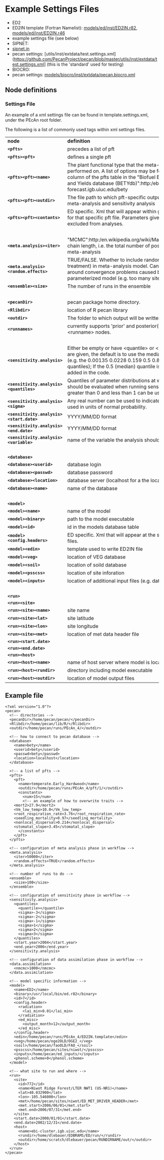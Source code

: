 # Example Settings Files

* ED2
 * ED2IN template (Fortran Namelist): [models/ed/inst/ED2IN.r82](https://github.com/PecanProject/pecan/blob/master/models/ed/inst/ED2IN.r82), [models/ed/inst/ED2IN.r46](https://github.com/PecanProject/pecan/blob/master/models/ed/inst/ED2IN.r46)
 * example settings file (see below)
* SIPNET: 
 * [sipnet.in](https://github.com/PecanProject/pecan/blob/master/models/sipnet/inst/sipnet.in)
 * pecan settings: [utils/inst/extdata/test.settings.xml](https://github.com/PecanProject/pecan/blob/master/utils/inst/extdata/test.settings.xml] (this is the 'standard' used for testing)
* BIOCRO: 
 * pecan settings: [models/biocro/inst/extdata/pecan.biocro.xml](https://github.com/PecanProject/pecan/blob/master/models/biocro/inst/extdata/pecan.biocro.xml)

## Node definitions

### Settings File
An example of a xml settings file can be found in template.settings.xml, under the PEcAn root folder.

The following is a list of commonly used tags within xml settings files.
<table>
  <tr>
    <td><strong>node</strong></td>
    <td> <strong>definition</strong></td>
  </tr>
  <tr>
    <td> <strong><code>&lt;pfts&gt;</code></strong> </td>
    <td> precedes a list of pft </td>
  </tr>
  <tr>
    <td> <strong><code>&lt;pfts&gt;&lt;pft&gt;</code></strong> </td>
    <td> defines a single pft </td>
  </tr>
  <tr>
    <td> <strong><code>&lt;pfts&gt;&lt;pft&gt;&lt;name&gt;</code></strong> </td>
    <td> The plant functional type that the meta-analysis will be performed on. A list of options may be found under the "name" column of the pfts table in the "Biofuel Ecophysioligical Traits and Yields database (BETYdb)":http:/ebi-forecast.igb.uiuc.edu/bety  </td>
  </tr>
  <tr>
    <td> <strong><code>&lt;pfts&gt;&lt;pft&gt;&lt;outdir&gt;</code></strong> </td>
    <td> The file path to which pft-specific output will be placed during meta-analysis and sensitivity analysis </td>
  </tr>
  <tr>
    <td> <strong><code>&lt;pfts&gt;&lt;pft&gt;&lt;contants&gt;</code></strong> </td>
    <td> ED specific. Xml that will appear within generated config files for that specific pft file. Parameters given a constant will be excluded from analyses.</td>
  </tr>
  <tr>
    <td>&nbsp;</td>
    <td></td>
  </tr>
  <tr>
    <td> <strong><code>&lt;meta.analysis&gt;&lt;iter&gt;</code></strong> </td>
    <td> "MCMC":http:/en.wikipedia.org/wiki/Markov_chain_Monte_Carlo  chain length, i.e. the total number of posterior samples in the meta-analysis</td>
  </tr>
  <tr>
    <td> <strong><code>&lt;meta.analysis&gt;&lt;random.effects&gt;</code></strong> </td>
    <td> TRUE/FALSE. Whether to include random effects (site, treatment) in meta-analysis model. Can be set to FALSE to work around convergence problems caused by  an over parameterized model (e.g. too many sites, not enough data)  </td>
  </tr>
  <tr>
    <td> <strong><code>&lt;ensemble&gt;&lt;size&gt;</code></strong> </td>
    <td> The number of runs in the ensemble</td>
  </tr>
  <tr>
    <td>&nbsp;</td>
    <td></td>
  </tr>
  <tr>
    <td><strong><code>&lt;pecanDir&gt;</code></strong></td>
    <td> pecan package home directory.</td>
  </tr>
  <tr>
    <td> <strong><code>&lt;Rlibdir&gt;</code></strong> </td>
    <td> location of R pecan library</td>
  </tr>
  <tr>
    <td> <strong><code>&lt;outdir&gt;</code></strong> </td>
    <td> The folder to which output will be written.</td>
  </tr>
  <tr>
    <td> <strong><code>&lt;runnames&gt;</code></strong></td>
    <td> currently supports  'prior' and posterior('post') runs listed in &lt;runname&gt; nodes.</td>
  </tr>
  <tr>
    <td>&nbsp;</td>
    <td></td>
  </tr>
  <tr>
    <td> <strong><code>&lt;sensitivity.analysis&gt;</code></strong> </td>
    <td> Either be empty or have &lt;quantile&gt; or &lt;sigma&gt; nodes. If neither are given, the default is to use the median +/- [1 2 3] x sigma (e.g. the  0.00135 0.0228 0.159 0.5 0.841 0.977 0.999 quantiles);  If the 0.5 (median) quantile is omitted, it will be added in the code. </td>
  </tr>
  <tr>
    <td> <strong><code>&lt;sensitivity.analysis&gt;&lt;quantiles&gt;</code></strong> </td>
    <td> Quantiles of parameter distributions at whic which model should be evaluated when running sensitivity analysis. Values greater than 0 and less than 1 can be used.   </td>
  </tr>
  <tr>
    <td> <strong><code>&lt;sensitivity.analysis&gt;&lt;sigma&gt;</code></strong> </td>
    <td> Any real number can be used to indicate the quantiles to be used in units of normal probability.  </td>
  </tr>
  <tr>
    <td> <strong><code>&lt;sensitivity.analysis&gt;&lt;start.date&gt;</code></strong> </td>
    <td> YYYY/MM/DD format</td>
  </tr>
  <tr>
    <td> <strong><code>&lt;sensitivity.analysis&gt;&lt;end.date&gt;</code></strong> </td>
    <td> YYYY/MM/DD format</td>
  </tr>
  <tr>
    <td> <strong><code>&lt;sensitivity.analysis&gt;&lt;variable&gt;</code></strong> </td>
    <td> name of the variable the analysis should be run for </td>
  </tr>
  <tr>
    <td>&nbsp;</td>
    <td></td>
  </tr>
  <tr>
    <td> <strong><code>&lt;database&gt;</code></strong> </td>
    <td> </td>
  </tr>
  <tr>
    <td> <strong><code>&lt;database&gt;&lt;userid&gt;</code></strong> </td>
    <td> database login </td>
  </tr>
  <tr>
    <td> <strong><code>&lt;database&gt;&lt;passwd&gt;</code></strong> </td>
    <td> database password </td>
  </tr>
  <tr>
    <td> <strong><code>&lt;database&gt;&lt;location&gt;</code></strong> </td>
    <td> database server (localhost for a the local machine)</td>
  </tr>
  <tr>
    <td> <strong><code>&lt;database&gt;&lt;name&gt;</code></strong> </td>
    <td> name of the database </td>
  </tr>
  <tr>
    <td>&nbsp;</td>
    <td></td>
  </tr>
  <tr>
    <td> <strong><code>&lt;model&gt;</code></strong> </td>
    <td>  </td>
  </tr>
  <tr>
    <td> <strong><code>&lt;model&gt;&lt;name&gt;</code></strong> </td>
    <td> name of the model </td>
  </tr>
  <tr>
    <td> <strong><code>&lt;model&gt;&lt;binary&gt;</code></strong> </td>
    <td> path to the model executable </td>
  </tr>
  <tr>
    <td> <strong><code>&lt;model&gt;&lt;id&gt;</code></strong> </td>
    <td> id in the models database table </td>
  </tr>
  <tr>
    <td> <strong><code>&lt;model&gt;&lt;config.headers&gt;</code></strong> </td>
    <td> ED specific. Xml that will appear at the start of generated config files. </td>
  </tr>
  <tr>
    <td> <strong><code>&lt;model&gt;&lt;edin&gt;</code></strong> </td>
    <td> template used to write ED2IN file</td>
  </tr>
  <tr>
    <td> <strong><code>&lt;model&gt;&lt;veg&gt;</code></strong> </td>
    <td> location of VEG database</td>
  </tr>
  <tr>
    <td> <strong><code>&lt;model&gt;&lt;soil&gt;</code></strong> </td>
    <td> location of soild database</td>
  </tr>
  <tr>
    <td> <strong><code>&lt;model&gt;&lt;psscss&gt;</code></strong> </td>
    <td> location of site inforation</td>
  </tr>
  <tr>
    <td> <strong><code>&lt;model&gt;&lt;inputs&gt;</code></strong> </td>
    <td> location of additional input files (e.g. data assimilation data)</td>
  </tr>
  <tr>
    <td>&nbsp;</td>
    <td></td>
  </tr>
  <tr>
    <td> <strong><code>&lt;run&gt;</code></strong> </td>
    <td> </td>
  </tr>
  <tr>
    <td> <strong><code>&lt;run&gt;&lt;site&gt;</code></strong> </td>
    <td> </td>
  </tr>
  <tr>
    <td> <strong><code>&lt;run&gt;&lt;site&gt;&lt;name&gt;</code></strong> </td>
    <td> site name</td>
  </tr>
  <tr>
    <td> <strong><code>&lt;run&gt;&lt;site&gt;&lt;lat&gt;</code></strong> </td>
    <td> site latitude</td>
  </tr>
  <tr>
    <td> <strong><code>&lt;run&gt;&lt;site&gt;&lt;lon&gt;</code></strong> </td>
    <td> site longitude</td>
  </tr>
  <tr>
    <td> <strong><code>&lt;run&gt;&lt;site&gt;&lt;met&gt;</code></strong> </td>
    <td> location of met data header file </td>
  </tr>
  <tr>
    <td> <strong><code>&lt;run&gt;&lt;start.date&gt;</code></strong> </td>
    <td> </td>
  </tr>
  <tr>
    <td> <strong><code>&lt;run&gt;&lt;end.date&gt;</code></strong> </td>
    <td> </td>
  </tr>
  <tr>
    <td> <strong><code>&lt;run&gt;&lt;host&gt;</code></strong> </td>
    <td> </td>
  </tr>
  <tr>
    <td> <strong><code>&lt;run&gt;&lt;host&gt;&lt;name&gt;</code></strong> </td>
    <td> name of host server where model is located  </td>
  </tr>
  <tr>
    <td> <strong><code>&lt;run&gt;&lt;host&gt;&lt;rundir&gt;</code></strong> </td>
    <td> directory including model executable</td>
  </tr>
  <tr>
    <td> <strong><code>&lt;run&gt;&lt;host&gt;&lt;outdir&gt;</code></strong> </td>
    <td> location of model output files</td>
  </tr>
</table>




 

## Example file

```
<?xml version="1.0"?>
<pecan>
  <!-- directories -->
  <pecanDir>/home/pecan/pecan/</pecanDir>
  <Rlibdir>/home/pecan/lib/R/</Rlibdir>
  <outdir>/home/pecan/runs/PEcAn_4/</outdir>

  <!-- how to connect to pecan database -->
  <database>
    <name>bety</name>
    <userid>bety</userid>
    <passwd>bety</passwd>
    <location>localhost</location>
  </database>

  <!-- a list of pfts -->  
  <pfts>
    <pft>
      <name>temperate.Early_Hardwood</name>
      <outdir>/home/pecan/runs/PEcAn_4/pft/1/</outdir>
      <constants>
        <num>15</num>
        <!-- an example of how to overwrite traits -->
	<mort2>27.9</mort2>
	<Vm_low_temp>10.0</Vm_low_temp>
	<root_respiration_rate>3.76</root_respiration_rate>
	<seedling_mortality>0.97</seedling_mortality>
	<nonlocal_dispersal>0.214</nonlocal_dispersal>
	<stomatal_slope>3.45</stomatal_slope>
      </constants>
    </pft>
  </pfts>
  
  <!-- configuration of meta analysis phase in workflow -->
  <meta.analysis>
    <iter>50000</iter>
    <random.effects>TRUE</random.effects>
  </meta.analysis>
  
  <!-- number of runs to do -->
  <ensemble>
    <size>100</size>
  </ensemble>

  <!-- configuration of sensitivity phase in workflow -->
  <sensitivity.analysis>
    <quantiles>
      <quantile></quantile>
      <sigma>-3</sigma>
      <sigma>-2</sigma>
      <sigma>-1</sigma>
      <sigma>1</sigma>
      <sigma>2</sigma>
      <sigma>3</sigma>
    </quantiles>
    <start.year>2004</start.year>
    <end.year>2006</end.year>
  </sensitivity.analysis>

  <!-- configuration of data assimilation phase in workflow -->
  <data.assimilation>
    <nmcmc>1000</nmcmc>
  </data.assimilation>

  <!-- model specific information -->
  <model>
    <name>ED2</name>
    <binary>/usr/local/bin/ed.r82</binary>
    <id>7</id>
    <config.header>
      <radiation>
        <lai_min>0.01</lai_min>
      </radiation>
      <ed_misc>
        <output_month>12</output_month>      
      </ed_misc> 
    </config.header>
    <edin>/home/pecan/runs/PEcAn_4/ED2IN.template</edin>
    <veg>/home/pecan/oge2OLD/OGE2_</veg>
    <soil>/home/pecan/faoOLD/FAO_</soil>
    <psscss>/home/pecan/sites/niwot/</psscss>
    <inputs>/home/pecan/ed_inputs/</inputs>
    <phenol.scheme>0</phenol.scheme>
  </model>

  <!-- what site to run and where -->
  <run>
    <site>
      <id>772</id>
      <name>Niwot Ridge Forest/LTER NWT1 (US-NR1)</name>
      <lat>40.032900</lat>
      <lon>-105.546000</lon>
      <met>/home/pecan/sites/niwot/ED_MET_DRIVER_HEADER</met>
      <met.start>2006/06/01</met.start>
      <met.end>2006/07/31</met.end>
    </site>
    <start.date>2000/01/01</start.date>
    <end.date>2002/12/31</end.date>
    <host>
      <name>ebi-cluster.igb.uiuc.edu</name>
      <rundir>/home/dlebauer/EDBRAMS/ED/run/</rundir>
      <outdir>/home/scratch/dlebauer/pecan/RUNDIRNAME/out/</outdir>
    </host>
  </run>
</pecan>
```